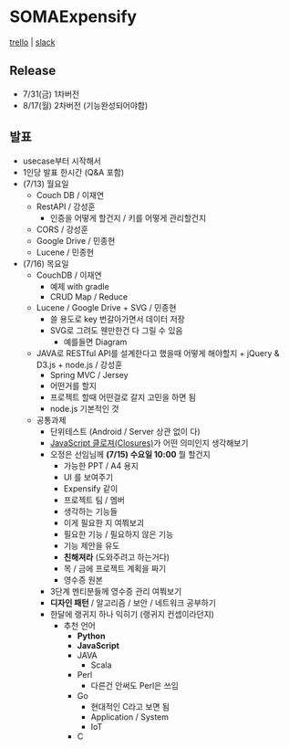 # SOMAExpensify

[trello](https://trello.com/b/0mX9BKo1/somaexpensify) | [slack](https://somaexpensify.slack.com)

## Release
* 7/31(금) 1차버전
* 8/17(월) 2차버전 (기능완성되어야함)

## 발표
* usecase부터 시작해서
* 1인당 발표 한시간 (Q&A 포함)
* (7/13) 월요일 
	* Couch DB / 이재연
	* RestAPI / 강성훈 
		* 인증을 어떻게 할건지 / 키를 어떻게 관리할건지
	* CORS / 강성훈
	* Google Drive / 민종현
	* Lucene / 민종현
* (7/16) 목요일
	* CouchDB / 이재연
		* 예제 with gradle
		* CRUD Map / Reduce
	* Lucene / Google Drive + SVG / 민종현
		* 쓸 용도로 key 번갈아가면서 데이터 저장
		* SVG로 그려도 웬만한건 다 그릴 수 있음
			* 예를들면 Diagram
	* JAVA로 RESTful API를 설계한다고 했을때 어떻게 해야할지 + jQuery & D3.js  + node.js / 강성훈
		* Spring MVC / Jersey
		* 어떤거를 할지
		* 프로젝트 할때 어떤걸로 갈지 고민을 하면 됨
		* node.js 기본적인 것
	* 공통과제
		* 단위테스트 (Android / Server 상관 없이 다)
		* [JavaScript 클로져(Closures)](https://developer.mozilla.org/ko/docs/Web/JavaScript/Guide/Closures)가 어떤 의미인지 생각해보기
		* 오정은 선임님께 **(7/15) 수요일 10:00** 뭘 할건지
			* 가능한 PPT / A4 용지
			* UI 를 보여주기
			* Expensify 같이
			* 프로젝트 팀 / 멤버
			* 생각하는 기능들 
			* 이게 필요한 지 여쭤보괴
			* 필요한 기능 / 필요하지 않은 기능 
			* 기능 제안을 유도
			* **친해져라** (도와주려고 하는거다)
			* 목 / 금에 프로젝트 계획을 짜기
			* 영수증 원본
		* 3단계 멘티분들께 영수증 관리 여쭤보기
		* **디자인 패턴** / 알고리즘 / 보안 / 네트워크 공부하기
		* 한달에 랭귀지 하나 익히기 (랭귀지 컨셉이라던지)
			* 추천 언어
				* **Python** 
				* **JavaScript**
				* JAVA
					* Scala
				* Perl
					* 다른건 안써도 Perl은 쓰임
				* Go
					* 현대적인 C라고 보면 됨
					* Application / System
					* IoT
				* C
